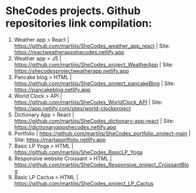 # SheCodes projects. Github repositories link compilation:

1. Weather app > React | https://github.com/martiiis/SheCodes_weather_app_react | Site: https://reactweatherappshecodes.netlify.app
1. Weather app > JS | https://github.com/martiiis/SheCodes_project_WeatherApp | Site: https://shecodesprojectweatherapp.netlify.app
1. Pancake blog > HTML | https://github.com/martiiis/SheCodes_project_pancakeBlog | Site: https://pancakeblog.netlify.app
1. World Clock > API | https://github.com/martiiis/SheCodes_WorldClock_API | Site: https://app.netlify.com/sites/world-clockproject
1. Dictionary App > React | https://github.com/martiiis/SheCodes_dictionary-app-react | Site: https://dictionaryappshecodes.netlify.app
1. Portfolio | https://github.com/martiiis/SheCodes_portfolio_project-main | Site: https://martaportfolio.netlify.app
1. Basic LP Yoga > HTML | https://github.com/martiiis/SheCodes_BasicLP_Yoga
1. Responsive website Croissant > HTML | https://github.com/martiiis/SheCodes_Responsive_project_CroissantBlog
1. Basic LP Cactus > HTML | https://github.com/martiiis/SheCodes_project_LP_Cactus
